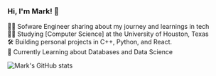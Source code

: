 <!-- Level 1: Simple bio and stats -->
### Hi, I'm Mark! 👋

🧙‍♂️ Sofware Engineer sharing about my journey and learnings in tech<br/>
👨‍🎓 Studying [Computer Science] at the University of Houston, Texas<br/>
🛠 Building personal projects in C++, Python, and React.<br/>
💭 Currently Learning about Databases and Data Science<br/>

<!-- GitHub stats from https://github.com/anuraghazra/github-readme-stats-->
![Mark's GitHub stats](https://github-readme-stats.vercel.app/api?username=MarkyMark-1&show_icons=true&theme=radical)
